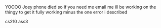 YOOOO Joey phone died so if you need me email me ill be working on the thingy to get it fully working minus the one error i described

cs210 ass3
